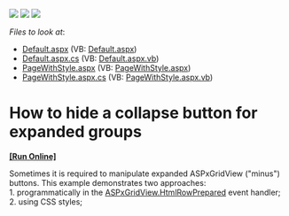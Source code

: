 <!-- default badges list -->
![](https://img.shields.io/endpoint?url=https://codecentral.devexpress.com/api/v1/VersionRange/128531677/13.1.5%2B)
[![](https://img.shields.io/badge/Open_in_DevExpress_Support_Center-FF7200?style=flat-square&logo=DevExpress&logoColor=white)](https://supportcenter.devexpress.com/ticket/details/E2160)
[![](https://img.shields.io/badge/📖_How_to_use_DevExpress_Examples-e9f6fc?style=flat-square)](https://docs.devexpress.com/GeneralInformation/403183)
<!-- default badges end -->
<!-- default file list -->
*Files to look at*:

* [Default.aspx](./CS/WebSite/Default.aspx) (VB: [Default.aspx](./VB/WebSite/Default.aspx))
* [Default.aspx.cs](./CS/WebSite/Default.aspx.cs) (VB: [Default.aspx.vb](./VB/WebSite/Default.aspx.vb))
* [PageWithStyle.aspx](./CS/WebSite/PageWithStyle.aspx) (VB: [PageWithStyle.aspx](./VB/WebSite/PageWithStyle.aspx))
* [PageWithStyle.aspx.cs](./CS/WebSite/PageWithStyle.aspx.cs) (VB: [PageWithStyle.aspx.vb](./VB/WebSite/PageWithStyle.aspx.vb))
<!-- default file list end -->
# How to hide a collapse button for expanded groups
<!-- run online -->
**[[Run Online]](https://codecentral.devexpress.com/e2160/)**
<!-- run online end -->


<p>Sometimes it is required to manipulate expanded ASPxGridView ("minus") buttons. This example demonstrates two approaches:<br />
1. programmatically in the <a href="http://documentation.devexpress.com/#AspNet/DevExpressWebASPxGridViewASPxGridView_HtmlRowPreparedtopic">ASPxGridView.HtmlRowPrepared</a> event handler;<br />
2. using CSS styles;</p>

<br/>


